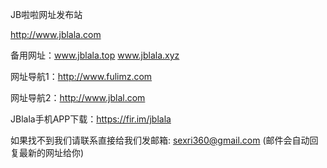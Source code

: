 
JB啦啦网址发布站

http://www.jblala.com

备用网址：www.jblala.top  www.jblala.xyz

网址导航1：http://www.fulimz.com

网址导航2：http://www.jblal.com

JBlala手机APP下载：https://fir.im/jblala

如果找不到我们请联系直接给我们发邮箱: sexri360@gmail.com (邮件会自动回复最新的网址给你)

